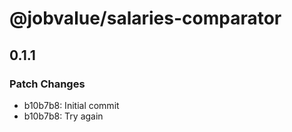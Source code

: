 # @jobvalue/salaries-comparator

## 0.1.1
### Patch Changes

- b10b7b8: Initial commit
- b10b7b8: Try again
